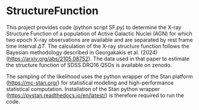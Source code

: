 # StructureFunction

This project provides code (python script SF.py) to determine the X-ray Structure Function of a population of Active Galactic Nuclei (AGN) for which two epoch X-ray observations are available and are separated by rest frame time interval $\Delta T$. The calculation of the X-ray structure function follows the Bayesian methodology described in Georgakakis et al. (2024) (https://arxiv.org/abs/2105.08752). The data used in that paper to estimate the structure function of SDSS DRQ16 QSOs is available on zenodo.

The sampling of the likelihood uses the python wrapper of the Stan platform (https://mc-stan.org/) for statistical modeling and high-performance statistical computation. Installation of the Stan python wrapper (https://pystan.readthedocs.io/en/latest/) is therefore required to run the code. 
